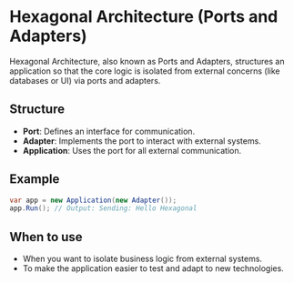 # Hexagonal Architecture (Ports and Adapters)

Hexagonal Architecture, also known as Ports and Adapters, structures an application so that the core logic is isolated from external concerns (like databases or UI) via ports and adapters.

## Structure

- **Port**: Defines an interface for communication.
- **Adapter**: Implements the port to interact with external systems.
- **Application**: Uses the port for all external communication.

## Example

```csharp
var app = new Application(new Adapter());
app.Run(); // Output: Sending: Hello Hexagonal
```

## When to use

- When you want to isolate business logic from external systems.
- To make the application easier to test and adapt to new technologies.
